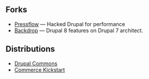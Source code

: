 ## Forks

- [Pressflow](https://github.com/pressflow) — Hacked Drupal for performance
- [Backdrop](http://backdropcms.org/) — Drupal 8 features on Drupal 7 architect.

## Distributions

- [Drupal Commons](https://docs.acquia.com/commons)
- [Commerce Kickstart](https://commerceguys.com/product/commerce-kickstart)
